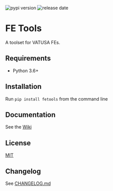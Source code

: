 ![pypi version](https://img.shields.io/pypi/v/fetools) ![release date](https://img.shields.io/github/release-date/cessnahat/fetools)

# FE Tools

A toolset for VATUSA FEs.

## Requirements
- Python 3.6+


## Installation
Run `pip install fetools` from the command line


## Documentation
See the [Wiki](https://github.com/cessnahat/fetools/wiki)


## License
[MIT](https://github.com/cessnahat/fetools/blob/main/LICENSE.md)


## Changelog
See [CHANGELOG.md](https://github.com/cessnahat/fetools/blob/main/CHANGELOG.md)
